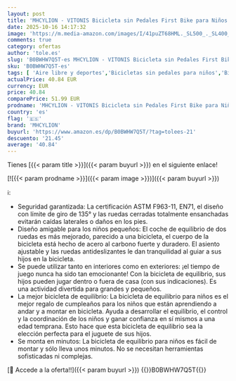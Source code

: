 ```yaml
---
layout: post
title: 'MHCYLION - VITONIS Bicicleta sin Pedales First Bike para Niños de 1 5 – 4 años hasta 25 Kg  Volante y Sillín de Altura Ajustable  Candado para Volante  Ultraligero para Niños y Niñas Rosa'
date: 2025-10-16 14:17:32
image: 'https://m.media-amazon.com/images/I/41puZT68HML._SL500_._SL400_.jpg'
comments: true
category: ofertas
author: 'tole.es'
slug: 'B0BWHW7Q5T-es MHCYLION - VITONIS Bicicleta sin Pedales First Bike para...'
sku: 'B0BWHW7Q5T-es'
tags: [ 'Aire libre y deportes','Bicicletas sin pedales para niños','Bicicletas, triciclos y correpasillos','Juguetes','Juguetes y juegos','bicicleta','mhcylion','🇪🇸', ]
actualPrice: 40.84 EUR
currency: EUR
price: 40.84
comparePrice: 51.99 EUR
prodname: 'MHCYLION - VITONIS Bicicleta sin Pedales First Bike para Niños de 1 5 – 4 años hasta 25 Kg  Volante y Sillín de Altura Ajustable  Candado para Volante  Ultraligero para Niños y Niñas Rosa'
country: 'es'
flag: '🇪🇸'
brand: 'MHCYLION'
buyurl: 'https://www.amazon.es/dp/B0BWHW7Q5T/?tag=tolees-21'
descuento: '21.45'
average: '40.84'
---
```


Tienes [{{< param title >}}]({{< param buyurl >}}) en el siguiente enlace!

[![{{< param prodname >}}]({{< param image >}})]({{< param buyurl >}})

ℹ️:

- Seguridad garantizada: La certificación ASTM F963-11, EN71, el diseño con límite de giro de 135° y las ruedas cerradas totalmente ensanchadas evitarán caídas laterales o daños en los pies.
- Diseño amigable para los niños pequeños: El coche de equilibrio de dos ruedas es más mejorado, parecido a una bicicleta, el cuerpo de la bicicleta está hecho de acero al carbono fuerte y duradero. El asiento ajustable y las ruedas antideslizantes le dan tranquilidad al guiar a sus hijos en la bicicleta.
- Se puede utilizar tanto en interiores como en exteriores: ¡el tiempo de juego nunca ha sido tan emocionante! Con la bicicleta de equilibrio, sus hijos pueden jugar dentro o fuera de casa (con sus indicaciones). Es una actividad divertida para grandes y pequeños.
- La mejor bicicleta de equilibrio: La bicicleta de equilibrio para niños es el mejor regalo de cumpleaños para los niños que están aprendiendo a andar y a montar en bicicleta. Ayuda a desarrollar el equilibrio, el control y la coordinación de los niños y ganar confianza en sí mismos a una edad temprana. Esto hace que esta bicicleta de equilibrio sea la elección perfecta para el juguete de sus hijos.
- Se monta en minutos: La bicicleta de equilibrio para niños es fácil de montar y sólo lleva unos minutos. No se necesitan herramientas sofisticadas ni complejas.

[🛒 Accede a la oferta!!]({{< param buyurl >}})
{{<world>}}B0BWHW7Q5T{{</world>}}
